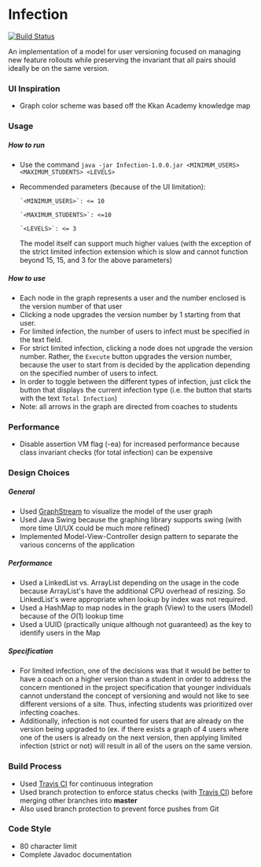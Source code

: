 # Infection
[![Build Status](https://travis-ci.org/RamV13/Infection.svg?branch=master)](https://travis-ci.org/RamV13/Infection)

An implementation of a model for user versioning focused on managing new feature rollouts while preserving the invariant that all pairs should ideally be on the same version.

### UI Inspiration
- Graph color scheme was based off the Kkan Academy knowledge map

### Usage
##### How to run
- Use the command `java -jar Infection-1.0.0.jar <MINIMUM_USERS> <MAXIMUM_STUDENTS> <LEVELS>`
- Recommended parameters (because of the UI limitation):

      `<MINIMUM_USERS>`: <= 10
      
      `<MAXIMUM_STUDENTS>`: <=10
      
      `<LEVELS>`: <= 3
  
  The model itself can support much higher values (with the exception of the strict limited infection extension which is slow and cannot function beyond 15, 15, and 3 for the above parameters)

##### How to use
- Each node in the graph represents a user and the number enclosed is the version number of that user
- Clicking a node upgrades the version number by 1 starting from that user.
- For limited infection, the number of users to infect must be specified in the text field.
- For strict limited infection, clicking a node does not upgrade the version number. Rather, the `Execute` button upgrades the version number, because the user to start from is decided by the application depending on the specified number of users to infect.
- In order to toggle between the different types of infection, just click the button that displays the current infection type (i.e. the button that starts with the text `Total Infection`)
- Note: all arrows in the graph are directed from coaches to students

### Performance
- Disable assertion VM flag (-ea) for increased performance because class invariant checks (for total infection) can be expensive

### Design Choices
##### General
- Used [GraphStream](http://graphstream-project.org/) to visualize the model of the user graph
- Used Java Swing because the graphing library supports swing (with more time UI/UX could be much more refined)
- Implemented Model-View-Controller design pattern to separate the various concerns of the application

##### Performance
- Used a LinkedList vs. ArrayList depending on the usage in the code because ArrayList's have the additional CPU overhead of resizing. So LinkedList's were appropriate when lookup by index was not required.
- Used a HashMap to map nodes in the graph (View) to the users (Model) because of the *O*(1) lookup time
- Used a UUID (practically unique although not guaranteed) as the key to identify users in the Map

##### Specification
- For limited infection, one of the decisions was that it would be better to have a coach on a higher version than a student in order to address the concern mentioned in the project specification that younger individuals cannot understand the concept of versioning and would not like to see different versions of a site. Thus, infecting students was prioritized over infecting coaches.
- Additionally, infection is not counted for users that are already on the version being upgraded to (ex. if there exists a graph of 4 users where one of the users is already on the next version, then applying limited infection (strict or not) will result in all of the users on the same version.

### Build Process
- Used [Travis CI](https://travis-ci.org/) for continuous integration
- Used branch protection to enforce status checks (with [Travis CI](https://travis-ci.org/)) before merging other branches into **master**
- Also used branch protection to prevent force pushes from Git

### Code Style
- 80 character limit
- Complete Javadoc documentation
